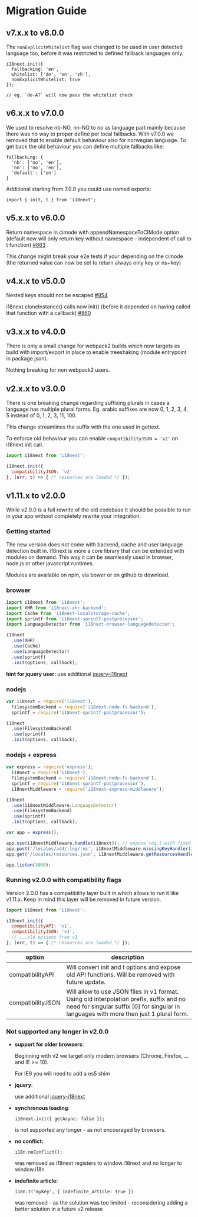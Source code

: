 <!-- toc -->
# Migration Guide

## v7.x.x to v8.0.0

The `nonExplicitWhitelist` flag was changed to be used in user detected language too, before it was restricted to defined fallback languages only.

```
i18next.init({
  fallbackLng: 'en',
  whitelist: ['de', 'en', 'zh'],
  nonExplicitWhitelist: true
});

// eg. `de-AT` will now pass the whitelist check
```

## v6.x.x to v7.0.0

We used to resolve nb-NO, nn-NO to no as language part mainly because there was no way to proper define per local fallbacks. With v7.0.0 we removed that to enable default behaviour also for norwegian language. To get back the old behaviour you can define multiple fallbacks like:

```
fallbackLng: {
  'nb': ['no', 'en'],
  'nn': ['no', 'en'],
  'default': ['en']
}
```

Additional starting from 7.0.0 you could use named exports:

```
import { init, t } from 'i18next';
```

## v5.x.x to v6.0.0

Return namespace in cimode with appendNamespaceToCIMode option (default now will only return key without namespace - independent of call to t function) [#863](https://github.com/i18next/i18next/issues/863)

This change might break your e2e tests if your depending on the cimode (the returned value can now be set to return always only key or ns+key)


## v4.x.x to v5.0.0

Nested keys should not be escaped [#854](https://github.com/i18next/i18next/issues/854)

i18next.cloneInstance() calls now init() (before it depended on having called that function with a callback) [#860](https://github.com/i18next/i18next/pull/860)


## v3.x.x to v4.0.0

There is only a small change for webpack2 builds which now targets es build with import/export in place to enable treeshaking (module entrypoint in package.json).

Nothing breaking for non webpack2 users.



## v2.x.x to v3.0.0

There is one breaking change regarding suffixing plurals in cases a language has multiple plural forms. Eg. arabic suffixes are now 0, 1, 2, 3, 4, 5 instead of 0, 1, 2, 3, 11, 100.

This change streamlines the suffix with the one used in gettext.

To enforce old behaviour you can enable `compatibilityJSON = 'v2'` on i18next init call.

```js
import i18next from 'i18next';

i18next.init({
  compatibilityJSON: 'v2'
}, (err, t) => { /* resources are loaded */ });
```


## v1.11.x to v2.0.0

While v2.0.0 is a full rewrite of the old codebase it should be possible to run in your app
without completely rewrite your integration.



### Getting started

The new version does not come with backend, cache and user language detection built in. i18next is more a core library that can be extended with modules on demand. This way it can be seamlessly used in browser, node.js or other javascript runtimes.

Modules are available on npm, via bower or on github to download.

### browser

```js
import i18next from 'i18next';
import XHR from 'i18next-xhr-backend';
import Cache from 'i18next-localstorage-cache';
import sprintf from 'i18next-sprintf-postprocessor';
import LanguageDetector from 'i18next-browser-languagedetector';

i18next
  .use(XHR)
  .use(Cache)
  .use(LanguageDetector)
  .use(sprintf)
  .init(options, callback);
```

__hint for jquery user:__ use additional [jquery-i18next](https://github.com/i18next/jquery-i18next)

### nodejs

```js
var i18next = require('i18next'),
  FilesystemBackend = require('i18next-node-fs-backend'),
  sprintf = require('i18next-sprintf-postprocessor');

i18next
  .use(FilesystemBackend)
  .use(sprintf)
  .init(options, callback);
```

### nodejs + express

```js
var express = require('express');
  i18next = require('i18next'),
  FilesystemBackend = require('i18next-node-fs-backend'),
  sprintf = require('i18next-sprintf-postprocessor'),
  i18nextMiddleware = require('i18next-express-middleware');

i18next
  .use(i18nextMiddleware.LanguageDetector)
  .use(FilesystemBackend)
  .use(sprintf)
  .init(options, callback);

var app = express();

app.use(i18nextMiddleware.handle(i18next)); // expose req.t with fixed lng
app.post('/locales/add/:lng/:ns', i18nextMiddleware.missingKeyHandler(i18next)); // serves missing key route for consumers (browser)
app.get('/locales/resources.json', i18nextMiddleware.getResourcesHandler(i18next)); // serves resources for consumers (browser)

app.listen(3000);
```


### Running v2.0.0 with compatibility flags

Version 2.0.0 has a compatibility layer built in which allows to run it like v1.11.x. Keep in mind this layer will be removed in future version.

```js
import i18next from 'i18next';

i18next.init({
  compatibilityAPI: 'v1',
  compatibilityJSON: 'v1',
  // ...old options from v1
}, (err, t) => { /* resources are loaded */ });
```

option            | description
----------------- | -------------
compatibilityAPI  | Will convert init and t options and expose old API functions. Will be removed with future update.
compatibilityJSON | Will allow to use JSON files in v1 format. Using old interpolation prefix, suffix and no need for singular suffix [0] for singular in languages with more then just 1 plural form.


### Not supported any longer in v2.0.0

- __support for older browsers__:

  Beginning with v2 we target only modern browsers (Chrome, Firefox, ... and IE >= 10).

  For IE9 you will need to add a es5 shim

- __jquery__:

  use additional [jquery-i18next](https://github.com/i18next/jquery-i18next)

- __synchronous loading__:

  `i18next.init({ getAsync: false });`

  is not supported any longer - as not encouraged by browsers.

- __no conflict:__

  `i18n.noConflict();`

  was removed as i18next registers to window.i18next and no longer to window.i18n

- __indefinite article:__

  `i18n.t('myKey', { indefinite_article: true })`

  was removed - as the solution was too limited - reconsidering adding a better solution in a future v2 release